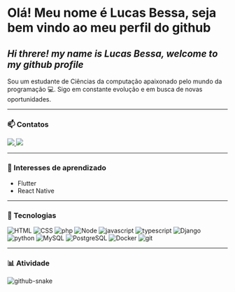 # Olá! Meu nome é Lucas Bessa, seja bem vindo ao meu perfil do github 
## *Hi threre! my name is Lucas Bessa, welcome to my github profile*

Sou um estudante de Ciências da computação apaixonado pelo mundo da programação 💻.
Sigo em constante evolução e em busca de novas oportunidades.

---

### 📫 Contatos

<a href="https://www.linkedin.com/in/lucas-bessa-185565245/" target="_blank">
  <img src="https://img.shields.io/badge/LinkedIn-0077B5?style=for-the-badge&logo=linkedin&logoColor=white" target="_blank">
</a>
<a href="mailto:lucas.bessafp72@gmail.com" target="_blank">
  <img src="https://img.shields.io/badge/Gmail-D14836?style=for-the-badge&logo=gmail&logoColor=white" target="_blank">
</a>

---

### 📌 Interesses de aprendizado

- Flutter
- React Native

---

### 🔭 Tecnologias

![HTML](https://img.shields.io/badge/HTML5-E34F26?style=for-the-badge&logo=html5&logoColor=white)
![CSS](https://img.shields.io/badge/CSS3-1572B6?style=for-the-badge&logo=css3&logoColor=white)
![php](https://img.shields.io/badge/PHP-777BB4?style=for-the-badge&logo=php&logoColor=white)
![Node](https://img.shields.io/badge/Node.js-43853D?style=for-the-badge&logo=node.js&logoColor=white)
![javascript](https://img.shields.io/badge/JavaScript-323330?style=for-the-badge&logo=javascript&logoColor=F7DF1E)
![typescript](https://img.shields.io/badge/TypeScript-007ACC?style=for-the-badge&logo=typescript&logoColor=white)
![Django](https://img.shields.io/badge/Django-092E20?style=for-the-badge&logo=django&logoColor=white)
![python](https://img.shields.io/badge/Python-14354C?style=for-the-badge&logo=python&logoColor=white)
![MySQL](https://img.shields.io/badge/MySQL-00000F?style=for-the-badge&logo=mysql&logoColor=white)
![PostgreSQL](https://img.shields.io/badge/PostgreSQL-316192?style=for-the-badge&logo=postgresql&logoColor=white)
![Docker](https://img.shields.io/badge/Docker-2496ED?style=for-the-badge&logo=docker&logoColor=white)
![git](	https://img.shields.io/badge/Git-E34F26?style=for-the-badge&logo=git&logoColor=white)

---


### 📊 Atividade
<picture>
  <source media="(prefers-color-scheme: dark)" srcset="github-snake-dark.svg" />
  <source media="(prefers-color-scheme: light)" srcset="github-snake.svg" />
  <img alt="github-snake" src="github-snake.svg" />
</picture>
